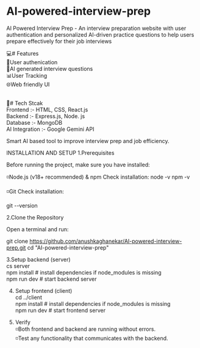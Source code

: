 # AI-powered-interview-prep

AI Powered Interview Prep - An interview preparation website with user authentication and personalized AI-driven practice questions to help users prepare effectively for their job interviews
<br>

💻# Features<br>
🔐User authenication<br>
🤖AI generated interview questions<br>
📊User Tracking<br>
🌐Web friendly UI<br>
<br>

🎯# Tech Stcak<br>
Frontend :- HTML, CSS, React.js<br>
Backend :- Express.js, Node. js<br>
Database :- MongoDB<br>
AI Integration :- Google Gemini API<br>

Smart AI based tool to improve interview prep and job efficiency.

INSTALLATION AND SETUP
1.Prerequisites

Before running the project, make sure you have installed:

◽Node.js (v18+ recommended) & npm
Check installation:
node -v
npm -v

◽Git
Check installation:

git --version

2.Clone the Repository

Open a terminal and run:

git clone https://github.com/anushkaghanekar/AI-powered-interview-prep.git
cd "AI-powered-interview-prep"

3.Setup backend (server) <br>
cs server <br>
npm install # install dependencies if node_modules is missing<br>
npm run dev # start backend server

4. Setup frontend (client)<br>
   cd ../client <br>
   npm install # install dependencies if node_modules is missing <br>
   npm run dev # start frontend server

5. Verify <br>
   ◽Both frontend and backend are running without errors. <br>
   ◽Test any functionality that communicates with the backend.
